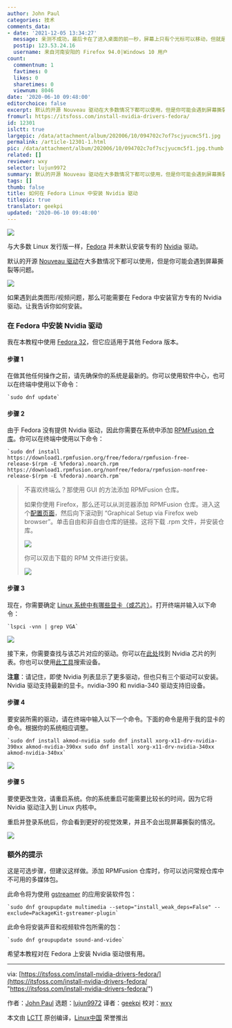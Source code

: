 ```yaml
---
author: John Paul
categories: 技术
comments_data:
- date: '2021-12-05 13:34:27'
  message: 亲测不成功，最后卡在了进入桌面的前一秒，屏幕上只有个光标可以移动，但就是进不去桌面
  postip: 123.53.24.16
  username: 来自河南安阳的 Firefox 94.0|Windows 10 用户
count:
  commentnum: 1
  favtimes: 0
  likes: 0
  sharetimes: 0
  viewnum: 8046
date: '2020-06-10 09:48:00'
editorchoice: false
excerpt: 默认的开源 Nouveau 驱动在大多数情况下都可以使用，但是你可能会遇到屏幕撕裂等问题。
fromurl: https://itsfoss.com/install-nvidia-drivers-fedora/
id: 12301
islctt: true
largepic: /data/attachment/album/202006/10/094702c7of7scjyucmc5f1.jpg
permalink: /article-12301-1.html
pic: /data/attachment/album/202006/10/094702c7of7scjyucmc5f1.jpg.thumb.jpg
related: []
reviewer: wxy
selector: lujun9972
summary: 默认的开源 Nouveau 驱动在大多数情况下都可以使用，但是你可能会遇到屏幕撕裂等问题。
tags: []
thumb: false
title: 如何在 Fedora Linux 中安装 Nvidia 驱动
titlepic: true
translator: geekpi
updated: '2020-06-10 09:48:00'
---
```


![](/data/attachment/album/202006/10/094702c7of7scjyucmc5f1.jpg)


与大多数 Linux 发行版一样，[Fedora](https://getfedora.org/ "https://getfedora.org/") 并未默认安装专有的 [Nvidia](https://www.nvidia.com/en-us/ "https://www.nvidia.com/en-us/") 驱动。


默认的开源 [Nouveau 驱动](https://en.wikipedia.org/wiki/Nouveau_(software) "https://en.wikipedia.org/wiki/Nouveau_(software)")在大多数情况下都可以使用，但是你可能会遇到屏幕撕裂等问题。


![](/data/attachment/album/202006/10/095406ysara5absarl6sz0.jpg)


如果遇到此类图形/视频问题，那么可能需要在 Fedora 中安装官方专有的 Nvidia 驱动。让我告诉你如何安装。


### 在 Fedora 中安装 Nvidia 驱动


我在本教程中使用 [Fedora 32](https://itsfoss.com/fedora-32/ "https://itsfoss.com/fedora-32/")，但它应适用于其他 Fedora 版本。


#### 步骤 1


在做其他任何操作之前，请先确保你的系统是最新的。你可以使用软件中心，也可以在终端中使用以下命令：



```
`sudo dnf update`
```

#### 步骤 2


由于 Fedora 没有提供 Nvidia 驱动，因此你需要在系统中添加 [RPMFusion 仓库](https://rpmfusion.org/RPM%20Fusion "https://rpmfusion.org/RPM%20Fusion")。你可以在终端中使用以下命令：



```
`sudo dnf install https://download1.rpmfusion.org/free/fedora/rpmfusion-free-release-$(rpm -E %fedora).noarch.rpm https://download1.rpmfusion.org/nonfree/fedora/rpmfusion-nonfree-release-$(rpm -E %fedora).noarch.rpm`
```


> 
> 不喜欢终端么？那使用 GUI 的方法添加 RPMFusion 仓库。
> 
> 
> 如果你使用 Firefox，那么还可以从浏览器添加 RPMFusion 仓库。进入这个[配置页面](https://rpmfusion.org/Configuration "https://rpmfusion.org/Configuration")，然后向下滚动到 “Graphical Setup via Firefox web browser”。单击自由和非自由仓库的链接。这将下载 .rpm 文件，并安装仓库。
> 
> 
> ![](/data/attachment/album/202006/10/095458vcw1cwuddebw51wx.png)
> 
> 
> 你可以双击下载的 RPM 文件进行安装。
> 
> 
> ![](/data/attachment/album/202006/10/095516m41btg2p5ma5yzcc.png)
> 
> 
> 


#### 步骤 3


现在，你需要确定 [Linux 系统中有哪些显卡（或芯片）](https://itsfoss.com/check-graphics-card-linux/ "https://itsfoss.com/check-graphics-card-linux/")。打开终端并输入以下命令：



```
`lspci -vnn | grep VGA`
```

![](/data/attachment/album/202006/10/095544pdtenrtnj79nnej6.png)


接下来，你需要查找与该芯片对应的驱动。你可以在[此处](https://us.download.nvidia.com/XFree86/Linux-x86/367.57/README/supportedchips.html "https://us.download.nvidia.com/XFree86/Linux-x86/367.57/README/supportedchips.html")找到 Nvidia 芯片的列表。你也可以使用[此工具](https://www.nvidia.com/Download/index.aspx?lang=en-us "https://www.nvidia.com/Download/index.aspx?lang=en-us")搜索设备。


**注意**：请记住，即使 Nvidia 列表显示了更多驱动，但也只有三个驱动可以安装。Nvidia 驱动支持最新的显卡。nvidia-390 和 nvidia-340 驱动支持旧设备。


#### 步骤 4


要安装所需的驱动，请在终端中输入以下一个命令。下面的命令是用于我的显卡的命令。根据你的系统相应调整。



```
`sudo dnf install akmod-nvidia sudo dnf install xorg-x11-drv-nvidia-390xx akmod-nvidia-390xx sudo dnf install xorg-x11-drv-nvidia-340xx akmod-nvidia-340xx`
```

![](/data/attachment/album/202006/10/095605r5upgp7dposncdsv.png)


#### 步骤 5


要使更改生效，请重启系统。你的系统重启可能需要比较长的时间，因为它将 Nvidia 驱动注入到 Linux 内核中。


重启并登录系统后，你会看到更好的视觉效果，并且不会出现屏幕撕裂的情况。


![](/data/attachment/album/202006/10/095624m2rzrzm6c3ryb6x5.jpg)


### 额外的提示


这是可选步骤，但建议这样做。添加 RPMFusion 仓库时，你可以访问常规仓库中不可用的多媒体包。


此命令将为使用 [gstreamer](https://en.wikipedia.org/wiki/GStreamer "https://en.wikipedia.org/wiki/GStreamer") 的应用安装软件包：



```
`sudo dnf groupupdate multimedia --setop="install_weak_deps=False" --exclude=PackageKit-gstreamer-plugin`
```

此命令将安装声音和视频软件包所需的包：



```
`sudo dnf groupupdate sound-and-video`
```

希望本教程对在 Fedora 上安装 Nvidia 驱动很有用。




---


via: [https://itsfoss.com/install-nvidia-drivers-fedora/](https://itsfoss.com/install-nvidia-drivers-fedora/ "https://itsfoss.com/install-nvidia-drivers-fedora/")


作者：[John Paul](https://itsfoss.com/author/john/ "https://itsfoss.com/author/john/") 选题：[lujun9972](https://github.com/lujun9972 "https://github.com/lujun9972") 译者：[geekpi](https://github.com/geekpi "https://github.com/geekpi") 校对：[wxy](https://github.com/wxy "https://github.com/wxy")


本文由 [LCTT](https://github.com/LCTT/TranslateProject "https://github.com/LCTT/TranslateProject") 原创编译，[Linux中国](https://linux.cn/ "https://linux.cn/") 荣誉推出